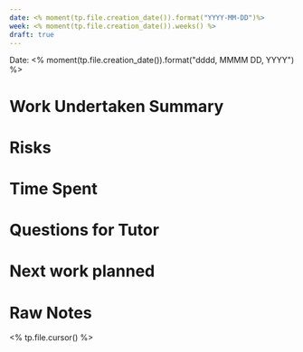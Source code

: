 ```yaml
---
date: <% moment(tp.file.creation_date()).format("YYYY-MM-DD")%>
week: <% moment(tp.file.creation_date()).weeks() %>
draft: true
---
```

Date: <% moment(tp.file.creation_date()).format("dddd, MMMM DD, YYYY") %>
# Work Undertaken Summary


# Risks


# Time Spent


# Questions for Tutor


# Next work planned


# Raw Notes
<% tp.file.cursor() %>

